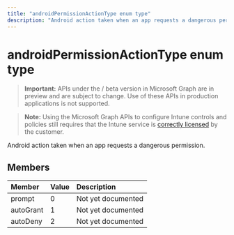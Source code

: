 ```yaml
---
title: "androidPermissionActionType enum type"
description: "Android action taken when an app requests a dangerous permission."
---
```


# androidPermissionActionType enum type

> **Important:** APIs under the / beta version in Microsoft Graph are in preview and are subject to change. Use of these APIs in production applications is not supported.

> **Note:** Using the Microsoft Graph APIs to configure Intune controls and policies still requires that the Intune service is [correctly licensed](https://go.microsoft.com/fwlink/?linkid=839381) by the customer.

Android action taken when an app requests a dangerous permission.
## Members
|Member|Value|Description|
|:---|:---|:---|
|prompt|0|Not yet documented|
|autoGrant|1|Not yet documented|
|autoDeny|2|Not yet documented|





